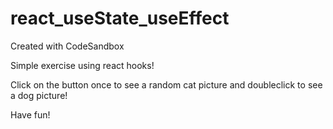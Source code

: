 # react_useState_useEffect
Created with CodeSandbox

Simple exercise using react hooks!

Click on the button once to see a random cat picture and doubleclick to see a dog picture!

Have fun!
